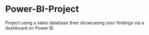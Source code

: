 # Power-BI-Project
Project using a sales database then showcasing your findings via a dashboard on Power Bi
